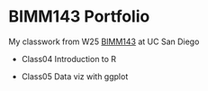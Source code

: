 # BIMM143 Portfolio 
My classwork from W25 [BIMM143](https://github.com/kduartelemus/bimm143_github.git) at UC San Diego


- Class04 Introduction to R

- Class05 Data viz with ggplot

  
